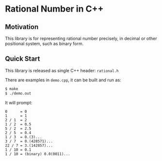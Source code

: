 # Rational Number in C++

## Motivation

This library is for representing rational number precisely, in decimal or other positional system, such as binary form.

## Quick Start

This library is released as single C++ header: `rational.h`

There are examples in `demo.cpp`, it can be built and run as:

```sh
$ make
$ ./demo.out
```

It will prompt:

```
0      = 0
1      = 1
2 / 1  = 2
1 / 2  = 0.5
5 / 2  = 2.5
2 / 5  = 0.4
1 / 3  = 0.(3)...
3 / 7  = 0.(428571)...
22 / 7 = 3.(142857)...
1 / 10 = 0.1
1 / 10 = (binary) 0.0(0011)...
```
